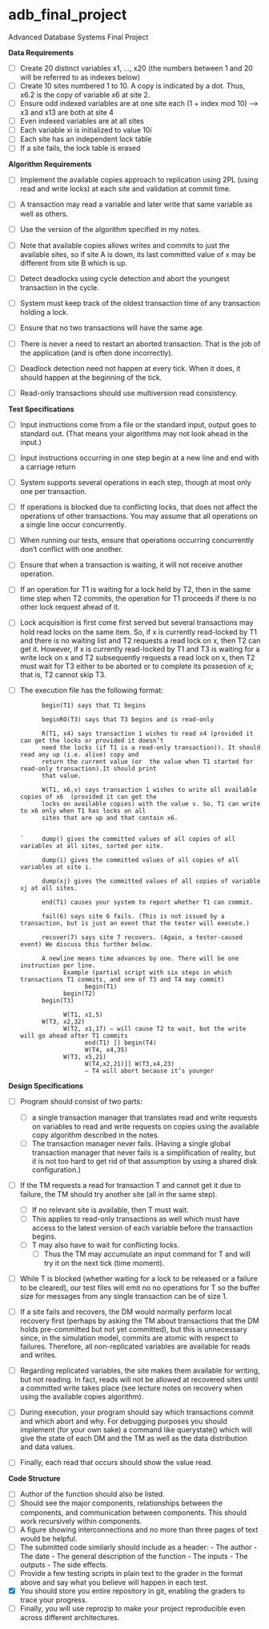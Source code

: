 # adb_final_project
Advanced Database Systems Final Project

**Data Requirements**
- [ ] Create 20 distinct variables x1, ..., x20 (the numbers between 1 and 20 will be referred to as indexes below)
- [ ] Create 10 sites numbered 1 to 10. A copy is indicated by a dot. Thus, x6.2 is the copy of variable x6 at site 2. 
- [ ] Ensure odd indexed variables are at one site each (1 + index mod 10) --> x3 and x13 are both at site 4
- [ ] Even indexed variables are at all sites
- [ ] Each variable xi is initialized to value 10i
- [ ] Each site has an independent lock table
- [ ] If a site fails, the lock table is erased

**Algorithm Requirements**
- [ ] Implement the available copies approach to replication using 2PL (using read and write locks) at each site and validation at commit 
      time. 
- [ ] A transaction may read a variable and later write that same variable as well as others.
- [ ] Use the version of the algorithm specified in my notes. 
- [ ] Note that available copies allows writes and commits to just the available sites, so if site A is down, its last committed value of 
      x may be different from site B which is up.
- [ ] Detect deadlocks using cycle detection and abort the youngest transaction in the cycle. 
- [ ] System must keep track of the oldest transaction time of any transaction holding a lock.
- [ ] Ensure that no two transactions will have the same age.
- [ ] There is never a need to restart an aborted transaction. That is the job of the application (and is often done incorrectly). 
- [ ] Deadlock detection need not happen at every tick. When it does, it should happen at the beginning of the tick.
- [ ] Read-only transactions should use multiversion read consistency.


**Test Specifications**
- [ ] Input instructions come from a file or the standard input, output goes to standard out. (That means your algorithms may not look 
      ahead in the input.)
- [ ] Input instructions occurring in one step begin at a new line and end with a carriage return
- [ ] System supports several operations in each step, though at most only one per transaction. 
- [ ] If operations is blocked due to conflicting locks, that does not affect the operations of other transactions.
      You may assume that all operations on a single line occur concurrently. 
- [ ] When running our tests, ensure that operations occurring concurrently don’t conflict with one another. 
- [ ] Ensure that when a transaction is waiting, it will not receive another operation.
- [ ] If an operation for T1 is waiting for a lock held by T2, then in the same time step when T2 commits, the operation for T1 proceeds 
      if there is no other lock request ahead of it. 
- [ ] Lock acquisition is first come first served but several transactions may hold read locks on the same item. 
      So, if x is currently read-locked by T1 and there is no waiting list and T2 requests a read lock on x, then T2 can get it. However, 
      if x is currently read-locked by T1 and T3 is waiting for a write lock on x and T2 subsequently requests a read lock on x, then T2 
      must wait for T3 either to be aborted or to complete its possesion of x; that is, T2 cannot skip T3.
- [ ] The execution file has the following format:
            
            begin(T1) says that T1 begins 
            
            beginRO(T3) says that T3 begins and is read-only
            
            R(T1, x4) says transaction 1 wishes to read x4 (provided it can get the locks or provided it doesn’t 
            need the locks (if T1 is a read-only transaction)). It should read any up (i.e. alive) copy and 
            return the current value (or  the value when T1 started for read-only transaction).It should print
            that value.
            
            W(T1, x6,v) says transaction 1 wishes to write all available copies of x6  (provided it can get the 
            locks on available copies) with the value v. So, T1 can write to x6 only when T1 has locks on all 
            sites that are up and that contain x6.
            
            
      `     dump() gives the committed values of all copies of all variables at all sites, sorted per site.

            dump(i) gives the committed values of all copies of all variables at site i.
            
            dump(xj) gives the committed values of all copies of variable xj at all sites.
            
            end(T1) causes your system to report whether T1 can commit.
            
            fail(6) says site 6 fails. (This is not issued by a transaction, but is just an event that the tester will execute.)
            
            recover(7) says site 7 recovers. (Again, a tester-caused event) We discuss this further below.
            
            A newline means time advances by one. There will be one instruction per line.
                  Example (partial script with six steps in which transactions T1 commits, and one of T3 and T4 may commit)
                        begin(T1) 
                  begin(T2)
            begin(T3)
           
                  W(T1, x1,5) 
            W(T3, x2,32)
                  W(T2, x1,17) — will cause T2 to wait, but the write will go ahead after T1 commits
                        end(T1) ]] begin(T4)
                        W(T4, x4,35) 
                  W(T3, x5,21)
                        W(T4,x2,21)]] W(T3,x4,23)
                        — T4 will abort because it’s younger

**Design Specifications**

- [ ] Program should consist of two parts:
  - [ ] a single transaction manager that translates read and write requests on variables to read and write requests on copies using the available copy algorithm described in the notes. 
  - [ ] The transaction manager never fails. (Having a single global transaction manager that never fails is a simplification of reality, but it is not too hard to get rid of that assumption by using a shared disk configuration.)
- [ ] If the TM requests a read for transaction T and cannot get it due to failure, the TM should try another site (all in the same step).
  - [ ] If no relevant site is available, then T must wait. 
  - [ ] This applies to read-only transactions as well which must have access to the latest version of each variable before the transaction begins.
  - [ ] T may also have to wait for conflicting locks.
    - [ ] Thus the TM may accumulate an input command for T and will try it on the next tick (time moment). 
- [ ] While T is blocked (whether waiting for a lock to be released or a failure to be cleared), our test files will emit no no operations 
      for T so the buffer size for messages from any single transaction can be of size 1.
- [ ] If a site fails and recovers, the DM would normally perform local recovery first (perhaps by asking the TM about transactions that 
      the DM holds pre-committed but not yet committed), but this is unnecessary since, in the simulation model, commits are atomic with 
      respect to failures. Therefore, all non-replicated variables are available for reads and writes. 
- [ ] Regarding replicated variables, the site makes them available for writing, but not reading. In fact, reads will not be allowed at 
      recovered sites until a committed write takes place (see lecture notes on recovery when using the available copies algorithm).
- [ ] During execution, your program should say which transactions commit and which abort and why. For debugging purposes you should 
      implement (for your own sake) a command like querystate() which will give the state of each DM and the TM as well as the data 
      distribution and data values. 
- [ ] Finally, each read that occurs should show the value read.


**Code Structure**
- [ ] Author of the function should also be listed. 
- [ ] Should see the major components, relationships between the components, and communication between components. This should work recursively within components.
- [ ] A figure showing interconnections and no more than three pages of text would be helpful.
- [ ] The submitted code similarly should include as a header:
      - The author
      - The date
      - The general description of the function
      - The inputs
      - The outputs
      - The side effects.
- [ ] Provide a few testing scripts in plain text to the grader in the format above and say what you believe will happen in each
test.
- [x] You should store you entire repository in git, enabling the graders to trace your progress.
- [ ] Finally, you will use reprozip to make your project reproducible even across different architectures.
